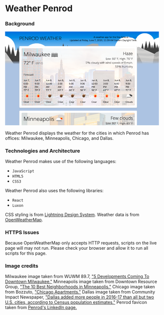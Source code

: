 # Weather Penrod

### Background

![screenshot](./assets/images/screenshot.png)

Weather Penrod displays the weather for the cities in which Penrod has offices: Milwaukee, Minneapolis, Chicago, and Dallas. 

### Technologies and Architecture

Weather Penrod makes use of the following languages:

- `JavaScript`
- `HTML5`
- `CSS3`

Weather Penrod also uses the following libraries: 

- `React`
- `Luxon`

CSS styling is from [Lightning Design System](https://www.lightningdesignsystem.com/). Weather data is from [OpenWeatherMap](https://openweathermap.org). 

### HTTPS Issues

Because OpenWeatherMap only accepts HTTP requests, scripts on the live page will may not run. Please check your browser and allow it to run all scripts for this page. 

### Image credits

Milwaukee image taken from WUWM 89.7, ["5 Developments Coming To Downtown Milwaukee."](https://www.wuwm.com/post/5-developments-coming-downtown-milwaukee#stream/0) Minneapolis image taken from Downtown Resource Group, ["The 10 Best Neighborhoods in Minneapolis."](https://drgmpls.com/the-10-best-neighborhoods-in-minneapolis/) Chicago image taken from Bozzuto, ["Chicago Apartments."](https://www.bozzuto.com/apartments-for-rent/chicago/) Dallas image taken from Community Impact Newspaper, ["Dallas added more people in 2016-17 than all but two U.S. cities, according to Census population estimates."](https://communityimpact.com/dallas-fort-worth/data-reference/2018/05/23/dallas-added-more-people-in-2016-17-than-all-but-two-u-s-cities-according-to-census-population-estimates/) Penrod favicon taken from [Penrod's LinkedIn page.](https://www.linkedin.com/company/penrodhq)